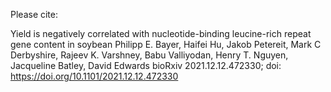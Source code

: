 Please cite:

 Yield is negatively correlated with nucleotide-binding leucine-rich repeat gene content in soybean
 Philipp E. Bayer, Haifei Hu, Jakob Petereit, Mark C Derbyshire, Rajeev K. Varshney, Babu Valliyodan, Henry T. Nguyen, Jacqueline Batley, David Edwards
 bioRxiv 2021.12.12.472330; doi: https://doi.org/10.1101/2021.12.12.472330 
